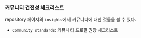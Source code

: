 ### 커뮤니티 건전성 체크리스트
repository 페이지의 `insights`에서 커뮤니티에 대한 것들을 볼 수 있다.  
- `Community standards`: 커뮤니티 프로필 권장 체크리스트